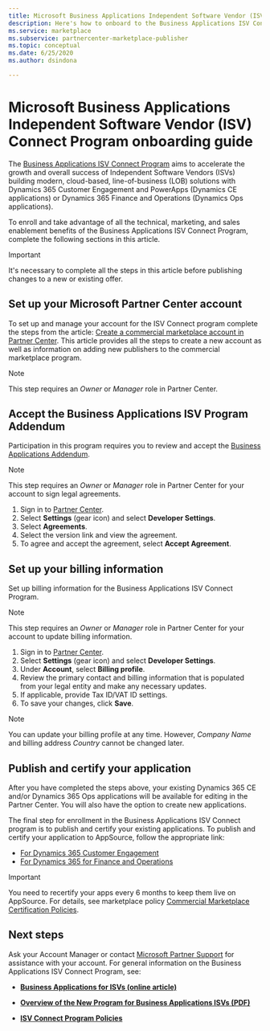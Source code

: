 ```yaml
---
title: Microsoft Business Applications Independent Software Vendor (ISV) Connect Program onboarding guide
description: Here's how to onboard to the Business Applications ISV Connect Program.
ms.service: marketplace
ms.subservice: partnercenter-marketplace-publisher
ms.topic: conceptual
ms.date: 6/25/2020
ms.author: dsindona

---
```


# Microsoft Business Applications Independent Software Vendor (ISV) Connect Program onboarding guide

The [Business Applications ISV Connect Program](https://partner.microsoft.com/solutions/business-applications/isv-overview) aims to accelerate the growth and overall success of Independent Software Vendors (ISVs) building modern, cloud-based, line-of-business (LOB) solutions with Dynamics 365 Customer Engagement and PowerApps (Dynamics CE applications) or Dynamics 365 Finance and Operations (Dynamics Ops applications). 

To enroll and take advantage of all the technical, marketing, and sales enablement benefits of the Business Applications ISV Connect Program, complete the following sections in this article. 

> [!IMPORTANT]
> It's necessary to complete all the steps in this article before publishing changes to a new or existing offer.

## Set up your Microsoft Partner Center account

To set up and manage your account for the ISV Connect program complete the steps from the article: [Create a commercial marketplace account in Partner Center](https://docs.microsoft.com/azure/marketplace/partner-center-portal/create-account). This article provides all the steps to create a new account as well as information on adding new publishers to the commercial marketplace program.

> [!NOTE]
> This step requires an *Owner* or *Manager* role in Partner Center.

## Accept the Business Applications ISV Program Addendum

Participation in this program requires you to review and accept the [Business Applications Addendum](https://aka.ms/bizappsisvaddendum).

> [!NOTE]
> This step requires an *Owner* or *Manager* role in Partner Center for your account to sign legal agreements. 

1.	Sign in to [Partner Center](https://partner.microsoft.com/dashboard).
2.	Select **Settings** (gear icon) and select **Developer Settings**.
3.	Select **Agreements**. 
4.	Select the version link and view the agreement.
5.	To agree and accept the agreement, select **Accept Agreement**.

## Set up your billing information

Set up billing information for the Business Applications ISV Connect Program.

> [!NOTE]
> This step requires an *Owner* or *Manager* role in Partner Center for your account to update billing information.

1.	Sign in to [Partner Center](https://partner.microsoft.com/dashboard).
2.	Select **Settings** (gear icon) and select **Developer Settings**.
3.	Under **Account**, select **Billing profile**.
4.	Review the primary contact and billing information that is populated from your legal entity and make any necessary updates.
5.	If applicable, provide Tax ID/VAT ID settings.
6.	To save your changes, click **Save**.

> [!NOTE]
> You can update your billing profile at any time. However, *Company Name* and billing address *Country* cannot be changed later.

## Publish and certify your application

After you have completed the steps above, your existing Dynamics 365 CE and/or Dynamics 365 Ops applications will be available for editing in the Partner Center. You will also have the option to create new applications.

The final step for enrollment in the Business Applications ISV Connect program is to publish and certify your existing applications. To publish and certify your application to AppSource, follow the appropriate link: 

- [For Dynamics 365 Customer Engagement](https://docs.microsoft.com/powerapps/developer/common-data-service/publish-app-appsource) 
- [For Dynamics 365 for Finance and Operations](https://docs.microsoft.com/dynamics365/fin-ops-core/dev-itpro/lcs-solutions/lcs-solutions-app-source)

> [!IMPORTANT]
> You need to recertify your apps every 6 months to keep them live on AppSource. For details, see marketplace policy [Commercial Marketplace Certification Policies](https://docs.microsoft.com/legal/marketplace/certification-policies). 

## Next steps

Ask your Account Manager or contact [Microsoft Partner Support](https://aka.ms/marketplacepublishersupport) for assistance with your account. For general information on the Business Applications ISV Connect Program, see:

- **[Business Applications for ISVs (online article)](https://aka.ms/bizappsisvweb)**

- **[Overview of the New Program for Business Applications ISVs (PDF)](https://aka.ms/bizappsisvprogram)**

- **[ISV Connect Program Policies](https://aka.ms/bizappsisvpolicies)**

